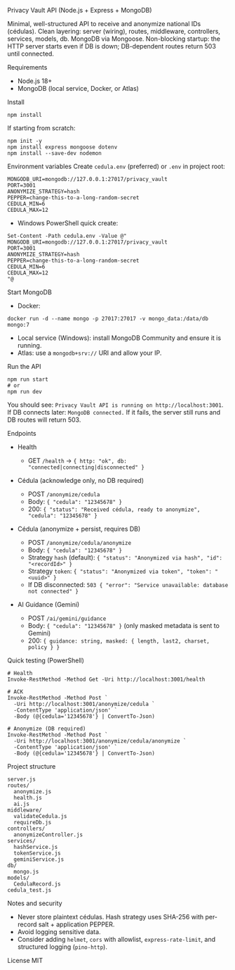 Privacy Vault API (Node.js + Express + MongoDB)

Minimal, well-structured API to receive and anonymize national IDs (cédulas). Clean layering: server (wiring), routes, middleware, controllers, services, models, db. MongoDB via Mongoose. Non-blocking startup: the HTTP server starts even if DB is down; DB-dependent routes return 503 until connected.

Requirements
- Node.js 18+
- MongoDB (local service, Docker, or Atlas)

Install
```
npm install
```

If starting from scratch:
```
npm init -y
npm install express mongoose dotenv
npm install --save-dev nodemon
```

Environment variables
Create `cedula.env` (preferred) or `.env` in project root:
```
MONGODB_URI=mongodb://127.0.0.1:27017/privacy_vault
PORT=3001
ANONYMIZE_STRATEGY=hash
PEPPER=change-this-to-a-long-random-secret
CEDULA_MIN=6
CEDULA_MAX=12
```
- Windows PowerShell quick create:
```
Set-Content -Path cedula.env -Value @"
MONGODB_URI=mongodb://127.0.0.1:27017/privacy_vault
PORT=3001
ANONYMIZE_STRATEGY=hash
PEPPER=change-this-to-a-long-random-secret
CEDULA_MIN=6
CEDULA_MAX=12
"@
```

Start MongoDB
- Docker:
```
docker run -d --name mongo -p 27017:27017 -v mongo_data:/data/db mongo:7
```
- Local service (Windows): install MongoDB Community and ensure it is running.
- Atlas: use a `mongodb+srv://` URI and allow your IP.

Run the API
```
npm run start
# or
npm run dev
```
You should see: `Privacy Vault API is running on http://localhost:3001`. If DB connects later: `MongoDB connected.` If it fails, the server still runs and DB routes will return 503.

Endpoints
- Health
  - GET `/health` → `{ http: "ok", db: "connected|connecting|disconnected" }`

- Cédula (acknowledge only, no DB required)
  - POST `/anonymize/cedula`
  - Body: `{ "cedula": "12345678" }`
  - 200: `{ "status": "Received cédula, ready to anonymize", "cedula": "12345678" }`

- Cédula (anonymize + persist, requires DB)
  - POST `/anonymize/cedula/anonymize`
  - Body: `{ "cedula": "12345678" }`
  - Strategy `hash` (default): `{ "status": "Anonymized via hash", "id": "<recordId>" }`
  - Strategy `token`: `{ "status": "Anonymized via token", "token": "<uuid>" }`
  - If DB disconnected: `503 { "error": "Service unavailable: database not connected" }`

- AI Guidance (Gemini)
  - POST `/ai/gemini/guidance`
  - Body: `{ "cedula": "12345678" }` (only masked metadata is sent to Gemini)
  - 200: `{ guidance: string, masked: { length, last2, charset, policy } }`

Quick testing (PowerShell)
```
# Health
Invoke-RestMethod -Method Get -Uri http://localhost:3001/health

# ACK
Invoke-RestMethod -Method Post `
  -Uri http://localhost:3001/anonymize/cedula `
  -ContentType 'application/json' `
  -Body (@{cedula='12345678'} | ConvertTo-Json)

# Anonymize (DB required)
Invoke-RestMethod -Method Post `
  -Uri http://localhost:3001/anonymize/cedula/anonymize `
  -ContentType 'application/json' `
  -Body (@{cedula='12345678'} | ConvertTo-Json)
```

Project structure
```
server.js
routes/
  anonymize.js
  health.js
  ai.js
middleware/
  validateCedula.js
  requireDb.js
controllers/
  anonymizeController.js
services/
  hashService.js
  tokenService.js
  geminiService.js
db/
  mongo.js
models/
  CedulaRecord.js
cedula_test.js
```

Notes and security
- Never store plaintext cédulas. Hash strategy uses SHA-256 with per-record salt + application PEPPER.
- Avoid logging sensitive data.
- Consider adding `helmet`, `cors` with allowlist, `express-rate-limit`, and structured logging (`pino-http`).

License
MIT

